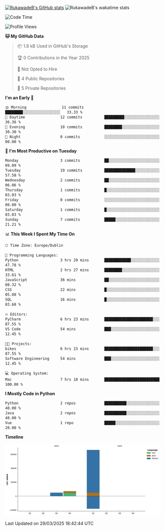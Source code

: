 
[![RukawadeB's GitHub stats](https://github-readme-stats.vercel.app/api?username=RukawadeB&hide=prs&show_icons=true&theme=omni)](https://github.com/anuraghazra/github-readme-stats)
![RukawadeB's wakatime stats](https://github-readme-stats.vercel.app/api/wakatime?username=RukawadeB)

<!--START_SECTION:waka-->
![Code Time](http://img.shields.io/badge/Code%20Time-363%20hrs%2015%20mins-blue)

![Profile Views](http://img.shields.io/badge/Profile%20Views-3-blue)

**🐱 My GitHub Data** 

> 📦 1.8 kB Used in GitHub's Storage 
 > 
> 🏆 0 Contributions in the Year 2025
 > 
> 🚫 Not Opted to Hire
 > 
> 📜 4 Public Repositories 
 > 
> 🔑 5 Private Repositories 
 > 
**I'm an Early 🐤** 

```text
🌞 Morning                11 commits          ████████░░░░░░░░░░░░░░░░░   33.33 % 
🌆 Daytime                12 commits          █████████░░░░░░░░░░░░░░░░   36.36 % 
🌃 Evening                10 commits          ████████░░░░░░░░░░░░░░░░░   30.30 % 
🌙 Night                  0 commits           ░░░░░░░░░░░░░░░░░░░░░░░░░   00.00 % 
```
📅 **I'm Most Productive on Tuesday** 

```text
Monday                   3 commits           ██░░░░░░░░░░░░░░░░░░░░░░░   09.09 % 
Tuesday                  19 commits          ██████████████░░░░░░░░░░░   57.58 % 
Wednesday                2 commits           ██░░░░░░░░░░░░░░░░░░░░░░░   06.06 % 
Thursday                 1 commits           █░░░░░░░░░░░░░░░░░░░░░░░░   03.03 % 
Friday                   0 commits           ░░░░░░░░░░░░░░░░░░░░░░░░░   00.00 % 
Saturday                 1 commits           █░░░░░░░░░░░░░░░░░░░░░░░░   03.03 % 
Sunday                   7 commits           █████░░░░░░░░░░░░░░░░░░░░   21.21 % 
```


📊 **This Week I Spent My Time On** 

```text
🕑︎ Time Zone: Europe/Dublin

💬 Programming Languages: 
Python                   3 hrs 29 mins       ████████████░░░░░░░░░░░░░   47.78 % 
HTML                     2 hrs 27 mins       ████████░░░░░░░░░░░░░░░░░   33.61 % 
JavaScript               36 mins             ██░░░░░░░░░░░░░░░░░░░░░░░   08.32 % 
CSS                      22 mins             █░░░░░░░░░░░░░░░░░░░░░░░░   05.08 % 
SQL                      16 mins             █░░░░░░░░░░░░░░░░░░░░░░░░   03.68 % 

🔥 Editors: 
PyCharm                  6 hrs 23 mins       ██████████████████████░░░   87.55 % 
VS Code                  54 mins             ███░░░░░░░░░░░░░░░░░░░░░░   12.45 % 

🐱‍💻 Projects: 
bikes                    6 hrs 23 mins       ██████████████████████░░░   87.55 % 
Software Engineering     54 mins             ███░░░░░░░░░░░░░░░░░░░░░░   12.45 % 

💻 Operating System: 
Mac                      7 hrs 18 mins       █████████████████████████   100.00 % 
```

**I Mostly Code in Python** 

```text
Python                   2 repos             ██████████░░░░░░░░░░░░░░░   40.00 % 
Java                     2 repos             ██████████░░░░░░░░░░░░░░░   40.00 % 
Vue                      1 repo              █████░░░░░░░░░░░░░░░░░░░░   20.00 % 
```



**Timeline**

![Lines of Code chart](https://raw.githubusercontent.com/RukawadeB/RukawadeB/main/assets/bar_graph.png)


 Last Updated on 29/03/2025 18:42:44 UTC
<!--END_SECTION:waka-->



